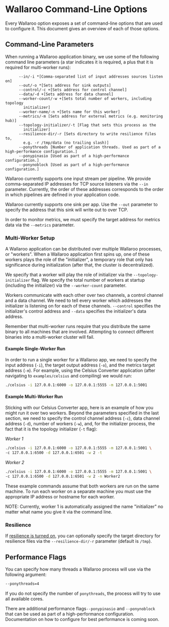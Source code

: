 # Wallaroo Command-Line Options

Every Wallaroo option exposes a set of command-line options that are used to configure it. This document gives an overview of each of those options.

## Command-Line Parameters

When running a Wallaroo application binary, we use some of the following command line parameters (a star indicates it is required, a plus that it is required for multi-worker runs):

```
      --in/-i *[Comma-separated list of input addresses sources listen on]
      --out/-o *[Sets address for sink outputs]
      --control/-c +[Sets address for control channel]
      --data/-d +[Sets address for data channel]
      --worker-count/-w +[Sets total number of workers, including topology
        initializer]
      --worker-name/-n +[Sets name for this worker]
      --metrics/-m [Sets address for external metrics (e.g. monitoring hub)]
      --topology-initializer/-t [Flag that sets this process as the
        initializer]
      --resilience-dir/-r [Sets directory to write resilience files to,
        e.g. -r /tmp/data (no trailing slash)]
      --ponythreads [Number of application threads. Used as part of a high-performance configuration.]
      --ponypinasio [Used as part of a high-performance configuration.]
      --ponynoblock [Used as part of a high-performance configuration.]
```

Wallaroo currently supports one input stream per pipeline. We provide comma-separated IP addresses for TCP source listeners via the `--in` parameter. Currently, the order of these addresses corresponds to the order in which pipelines are defined in your application code.

Wallaroo currently supports one sink per app. Use the `--out` parameter to specify the address that this sink will write out to over TCP.

In order to monitor metrics, we must specify the target address for metrics data via the `--metrics` parameter.

### Multi-Worker Setup

A Wallaroo application can be distributed over multiple Wallaroo processes, or "workers". When a Wallaroo application first spins up, one of these workers plays the role of the "initializer", a temporary role that only has significance during initialization (after that, the cluster is decentralized).

We specify that a worker will play the role of initializer via the `--topology-initializer` flag. We specify the total number of workers at startup (including the initializer) via the `--worker-count` parameter.

Workers communicate with each other over two channels, a control channel and a data channel. We need to tell every worker which addresses the initializer is listening on for each of these channels. `--control` specifies the initializer's control address and `--data` specifies the initializer's data address.

Remember that multi-worker runs require that you distribute the same binary to all machines that are involved. Attempting to connect different binaries into a multi-worker cluster will fail.

#### Example Single-Worker Run

In order to run a single worker for a Wallaroo app, we need to specify the input address (`-i`), the target output address (`-o`), and the metrics target address (`-m`). For example, using the Celsius Converter application (after navigating to `examples/celsius` and compiling) we would run:

```bash
./celsius -i 127.0.0.1:6000 -o 127.0.0.1:5555 -m 127.0.0.1:5001
```

#### Example Multi-Worker Run

Sticking with our Celsius Converter app, here is an example of how you might run it over two workers. Beyond the parameters specified in the last section, we need to specify the control channel address (`-c`), data channel address (`-d`), number of workers (`-w`), and, for the initializer process, the fact that it is the topology initializer (`-t` flag):

*Worker 1*

```bash
./celsius -i 127.0.0.1:6000 -o 127.0.0.1:5555 -m 127.0.0.1:5001 \
-c 127.0.0.1:6500 -d 127.0.0.1:6501 -w 2 -t
```

*Worker 2*

```bash
./celsius -i 127.0.0.1:6000 -o 127.0.0.1:5555 -m 127.0.0.1:5001 \
-c 127.0.0.1:6500 -d 127.0.0.1:6501 -w 2 -n Worker2
```

These example commands assume that both workers are run on the same machine. To run each worker on a separate machine you must use the appropriate IP address or hostname for each worker.

NOTE: Currently, worker 1 is automatically assigned the name "initializer" no matter what name you give it via the command line.

### Resilience

If [resilience is turned on](/book/core-concepts/resilience.md), you can optionally specify the target directory for resilience files via the `--resilience-dir/-r` parameter (default is `/tmp`).

## Performance Flags

You can specify how many threads a Wallaroo process will use via the following
argument:

```bash
--ponythreads=4
```

If you do not specify the number of `ponythreads`, the process will try to use all available cores.

There are additional performance flags`--ponypinasio` and `--ponynoblock` that can be used as part of a high-performance configuration. Documentation on how to configure for best performance is coming soon.
